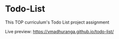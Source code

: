 # Todo-List

This TOP curriculum's Todo List project assignment

Live preview: https://vmadhuranga.github.io/todo-list/
